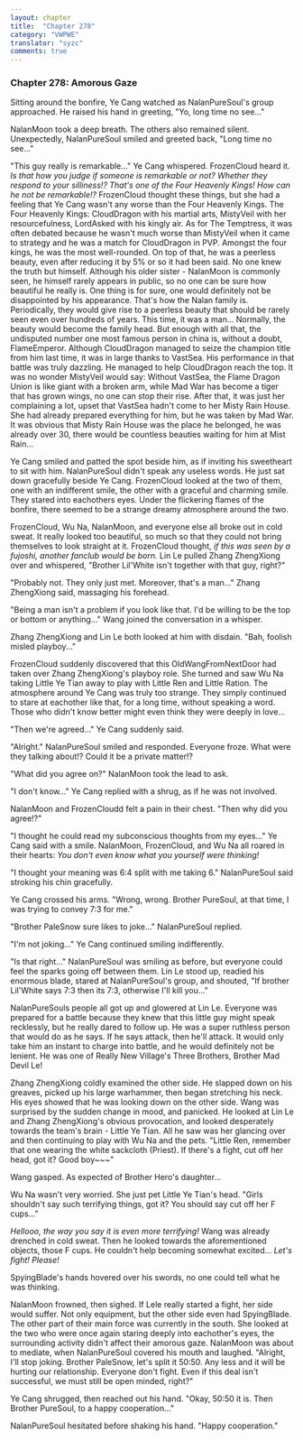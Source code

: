 ```yaml
---
layout: chapter
title:  "Chapter 278"
category: "VWPWE"
translator: "syzc"
comments: true
---
```


### Chapter 278: Amorous Gaze

Sitting around the bonfire, Ye Cang watched as NalanPureSoul's group approached. He raised his hand in greeting, "Yo, long time no see..."

NalanMoon took a deep breath. The others also remained silent. Unexpectedly, NalanPureSoul smiled and greeted back, "Long time no see..."

"This guy really is remarkable..." Ye Cang whispered. FrozenCloud heard it. *Is that how you judge if someone is remarkable or not? Whether they respond to your silliness!? That's one of the Four Heavenly Kings! How can he not be remarkable!?* FrozenCloud thought these things, but she had a feeling that Ye Cang wasn't any worse than the Four Heavenly Kings. The Four Heavenly Kings: CloudDragon with his martial arts, MistyVeil with her resourcefulness, LordAsked with his kingly air. As for The Temptress, it was often debated because he wasn't much worse than MistyVeil when it came to strategy and he was a match for CloudDragon in PVP. Amongst the four kings, he was the most well-rounded. On top of that, he was a peerless beauty, even after reducing it by 5% or so it had been said. No one knew the truth but himself. Although his older sister - NalanMoon is commonly seen, he himself rarely appears in public, so no one can be sure how beautiful he really is. One thing is for sure, one would definitely not be disappointed by his appearance. That's how the Nalan family is. Periodically, they would give rise to a peerless beauty that should be rarely seen even over hundreds of years. This time, it was a man... Normally, the beauty would become the family head. But enough with all that, the undisputed number one most famous person in china is, without a doubt, FlameEmperor. Although CloudDragon managed to seize the champion title from him last time, it was in large thanks to VastSea. His performance in that battle was truly dazzling. He managed to help CloudDragon reach the top. It was no wonder MistyVeil would say: Without VastSea, the Flame Dragon Union is like giant with a broken arm, while Mad War has become a tiger that has grown wings, no one can stop their rise. After that, it was just her complaining a lot, upset that VastSea hadn't come to her Misty Rain House. She had already prepared everything for him, but he was taken by Mad War. It was obvious that Misty Rain House was the place he belonged, he was already over 30, there would be countless beauties waiting for him at Mist Rain...

Ye Cang smiled and patted the spot beside him, as if inviting his sweetheart to sit with him. NalanPureSoul didn't speak any useless words. He just sat down gracefully beside Ye Cang. FrozenCloud looked at the two of them, one with an indifferent smile, the other with a graceful and charming smile. They stared into eachothers eyes. Under the flickering flames of the bonfire, there seemed to be a strange dreamy atmosphere around the two.

FrozenCloud, Wu Na, NalanMoon, and everyone else all broke out in cold sweat. It really looked too beautiful, so much so that they could not bring themselves to look straight at it. FrozenCloud thought, *if this was seen by a fujoshi, another fanclub would be born.* Lin Le pulled Zhang ZhengXiong over and whispered, "Brother Lil'White isn't together with that guy, right?"

"Probably not. They only just met. Moreover, that's a man..." Zhang ZhengXiong said, massaging his forehead.

"Being a man isn't a problem if you look like that. I'd be willing to be the top or bottom or anything..." Wang joined the conversation in a whisper. 

Zhang ZhengXiong and Lin Le both looked at him with disdain. "Bah, foolish misled playboy..." 

FrozenCloud suddenly discovered that this OldWangFromNextDoor had taken over Zhang ZhengXiong's playboy role. She turned and saw Wu Na taking Little Ye Tian away to play with Little Ren and Little Ration. The atmosphere around Ye Cang was truly too strange. They simply continued to stare at eachother like that, for a long time, without speaking a word. Those who didn't know better might even think they were deeply in love...

"Then we're agreed..." Ye Cang suddenly said.

"Alright." NalanPureSoul smiled and responded. Everyone froze. What were they talking about!? Could it be a private matter!?

"What did you agree on?" NalanMoon took the lead to ask.

"I don't know..." Ye Cang replied with a shrug, as if he was not involved. 

NalanMoon and FrozenCloudd felt a pain in their chest. "Then why did you agree!?"

"I thought he could read my subconscious thoughts from my eyes..." Ye Cang said with a smile. NalanMoon, FrozenCloud, and Wu Na all roared in their hearts: *You don't even know what you yourself were thinking!*

"I thought your meaning was 6:4 split with me taking 6." NalanPureSoul said stroking his chin gracefully.

Ye Cang crossed his arms. "Wrong, wrong. Brother PureSoul, at that time, I was trying to convey 7:3 for me."

"Brother PaleSnow sure likes to joke..." NalanPureSoul replied.

"I'm not joking..." Ye Cang continued smiling indifferently.

"Is that right..." NalanPureSoul was smiling as before, but everyone could feel the sparks going off between them. Lin Le stood up, readied his enormous blade, stared at NalanPureSoul's group, and shouted, "If brother Lil'White says 7:3 then its 7:3, otherwise I'll kill you..."

NalanPureSouls people all got up and glowered at Lin Le. Everyone was prepared for a battle because they knew that this little guy might speak recklessly, but he really dared to follow up. He was a super ruthless person that would do as he says. If he says attack, then he'll attack. It would only take him an instant to charge into battle, and he would definitely not be lenient. He was one of Really New Village's Three Brothers, Brother Mad Devil Le!

Zhang ZhengXiong coldly examined the other side. He slapped down on his greaves, picked up his large warhammer, then began stretching his neck. His eyes showed that he was looking down on the other side. Wang was surprised by the sudden change in mood, and panicked. He looked at Lin Le and Zhang ZhengXiong's obvious provocation, and looked desperately towards the team's brain - Little Ye Tian. All he saw was her glancing over and then continuing to play with Wu Na and the pets. "Little Ren, remember that one wearing the white sackcloth (Priest). If there's a fight, cut off her head, got it? Good boy~~~"

Wang gasped. As expected of Brother Hero's daughter...

Wu Na wasn't very worried. She just pet Little Ye Tian's head. "Girls shouldn't say such terrifying things, got it? You should say cut off her F cups..."

*Hellooo, the way you say it is even more terrifying!* Wang was already drenched in cold sweat. Then he looked towards the aforementioned objects, those F cups. He couldn't help becoming somewhat excited... *Let's fight! Please!*

SpyingBlade's hands hovered over his swords, no one could tell what he was thinking.

NalanMoon frowned, then sighed. If Lele really started a fight, her side would suffer. Not only equipment, but the other side even had SpyingBlade. The other part of their main force was currently in the south. She looked at the two who were once again staring deeply into eachother's eyes, the surrounding activity didn't affect their amorous gaze. NalanMoon was about to mediate, when NalanPureSoul covered his mouth and laughed. "Alright, I'll stop joking. Brother PaleSnow, let's split it 50:50. Any less and it will be hurting our relationship. Everyone don't fight. Even if this deal isn't successful, we must still be open minded, right?"

Ye Cang shrugged, then reached out his hand. "Okay, 50:50 it is. Then Brother PureSoul, to a happy cooperation..."

NalanPureSoul hesitated before shaking his hand. "Happy cooperation."
